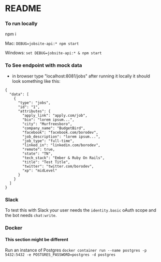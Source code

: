 # README
### To run locally
npm i

Mac: `DEBUG=jobsite-api:* npm start`

Windows: `set DEBUG=jobsite-api:* & npm start`

### To See endpoint with mock data
- in browser type "localhost:8081/jobs" after running it locally
it should look something like this:
```
{
  "data": [
    {
      "type": "jobs",
      "id": "1",
      "attributes": {
        "apply_link": "apply.com/job",
        "bio": "lorem ipsum...",
        "city": "Murfreesboro",
        "company_name": "BudgetBird",
        "facebook": "facebook.com/borodev",
        "job_description": "lorem ipsum...",
        "job_type": "full-time",
        "linked_in": "linkedin.com/borodev",
        "remote": true,
        "state": "TN",
        "tech_stack": "Ember & Ruby On Rails",
        "title": "Test Title",
        "twitter": "twitter.com/borodev",
        "xp": "midLevel"
      }
    }
  ]
}
```

### Slack
To test this with Slack your user needs the `identity.basic` oAuth scope and the bot needs `chat:write`.

### Docker
#### This section might be different
Run an instance of Postgres 
`docker container run --name postgres -p 5432:5432 -e POSTGRES_PASSWORD=postgres -d postgres`